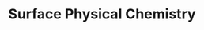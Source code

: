 ---
title: "Surface Physical Chemistry"
draft: false

# page title background image
bg_image: "images/banner/bg1.jpg"

# meta description ~100 letters in Japanese
description : "We are studying the mechanisms of photocatalysts as well as low-cost organic solar cells and luminescent devices. We believe that utilizing the latest spectroscopic analysis techniques is crucial to uncovering the unknown properties of materials and effectively leveraging them."

# Research image
image: "images/labs/flask.jpg"

# interest

# taxonomy
la_group: "Molecular Chemistry" # 分子化学 | 物質化学 | 反応化学
keywords: ["Surface Spectroscopy", "Photocatalysis", "Organic Solar Cells"]

# faculties; label: true name and title
faculties:
- id: yamakata
  name: Prof. Akira Yamakata


# contact info
contact:
- icon: ti-email
  link: mailto:yamakata@okayama-u.ac.jp
  name: yamakata@okayama-u.ac.jp
- icon: ti-mobile
  link: tel:086-251-7832
  name: 086-251-7832


- name : "Surface Physical Chemistry (Group Website)"
  icon : "ti-world" # icon pack : https://themify.me/themify-icons
  link : "https://okadaichem.jp/surface/"

- name : "3-1-1 Tsushima-Naka, Kita Ward, Okayama City, Okayama 700-8530"
  icon : "ti-location-pin" # icon pack : https://themify.me/themify-icons
  link : "#"

# type
type: "laboratory"
---